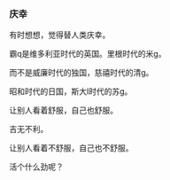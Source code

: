 ### 庆幸

有时想想，觉得替人类庆幸。

霸q是维多利亚时代的英国。里根时代的米g。

而不是威廉时代的独国，慈禧时代的清g。

昭和时代的日国，斯大l时代的苏g。

让别人看着舒服，自己也舒服。

吉无不利。

让别人看着不舒服，自己也不舒服。

活个什么劲呢？
